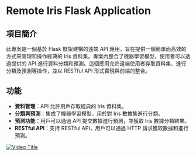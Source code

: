 # Remote Iris Flask Application

## 項目簡介

此專案是一個基於 Flask 框架建構的遠端 API 應用，旨在提供一個簡單而高效的方式來管理和操作經典的 Iris 資料集。專案內整合了機器學習模型，使用者可以透過提供的 API 進行資料分類和預測。這個應用允許遠端使用者存取資料集、進行分類及預測等操作，並以 RESTful API 形式實現與前端的整合。

## 功能

- **資料管理**：API 允許用戶存取經典的 Iris 資料集。
- **分類與預測**：集成了機器學習模型，用於對 Iris 數據集進行分類。
- **預測功能**：用戶可以通過 API 提交數據進行預測，並獲取 Iris 數據分類結果。
- **RESTful API**：支持 RESTful API，用戶可以通過 HTTP 請求獲取數據和進行預測。

[![Video Title]()](https://youtu.be/86E5ykOLvHs)


